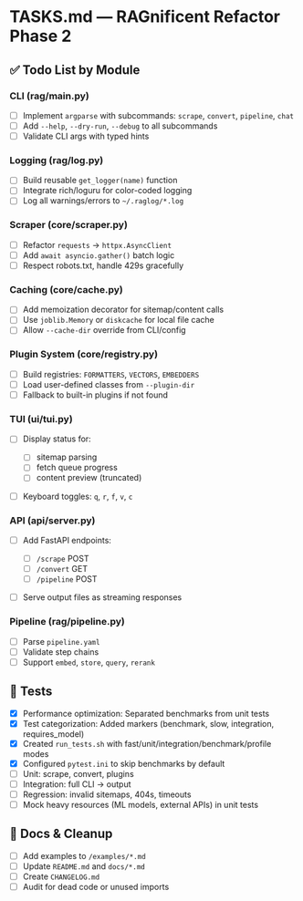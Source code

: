 # TASKS.md — RAGnificent Refactor Phase 2

## ✅ Todo List by Module

### CLI (rag/main.py)

* [ ] Implement `argparse` with subcommands: `scrape`, `convert`, `pipeline`, `chat`
* [ ] Add `--help`, `--dry-run`, `--debug` to all subcommands
* [ ] Validate CLI args with typed hints

### Logging (rag/log.py)

* [ ] Build reusable `get_logger(name)` function
* [ ] Integrate rich/loguru for color-coded logging
* [ ] Log all warnings/errors to `~/.raglog/*.log`

### Scraper (core/scraper.py)

* [ ] Refactor `requests` → `httpx.AsyncClient`
* [ ] Add `await asyncio.gather()` batch logic
* [ ] Respect robots.txt, handle 429s gracefully

### Caching (core/cache.py)

* [ ] Add memoization decorator for sitemap/content calls
* [ ] Use `joblib.Memory` or `diskcache` for local file cache
* [ ] Allow `--cache-dir` override from CLI/config

### Plugin System (core/registry.py)

* [ ] Build registries: `FORMATTERS`, `VECTORS`, `EMBEDDERS`
* [ ] Load user-defined classes from `--plugin-dir`
* [ ] Fallback to built-in plugins if not found

### TUI (ui/tui.py)

* [ ] Display status for:

  * [ ] sitemap parsing
  * [ ] fetch queue progress
  * [ ] content preview (truncated)
* [ ] Keyboard toggles: `q`, `r`, `f`, `v`, `c`

### API (api/server.py)

* [ ] Add FastAPI endpoints:

  * [ ] `/scrape` POST
  * [ ] `/convert` GET
  * [ ] `/pipeline` POST
* [ ] Serve output files as streaming responses

### Pipeline (rag/pipeline.py)

* [ ] Parse `pipeline.yaml`
* [ ] Validate step chains
* [ ] Support `embed`, `store`, `query`, `rerank`

## 🧪 Tests

* [x] Performance optimization: Separated benchmarks from unit tests
* [x] Test categorization: Added markers (benchmark, slow, integration, requires_model)
* [x] Created `run_tests.sh` with fast/unit/integration/benchmark/profile modes
* [x] Configured `pytest.ini` to skip benchmarks by default
* [ ] Unit: scrape, convert, plugins
* [ ] Integration: full CLI → output
* [ ] Regression: invalid sitemaps, 404s, timeouts
* [ ] Mock heavy resources (ML models, external APIs) in unit tests

## 🧼 Docs & Cleanup

* [ ] Add examples to `/examples/*.md`
* [ ] Update `README.md` and `docs/*.md`
* [ ] Create `CHANGELOG.md`
* [ ] Audit for dead code or unused imports
